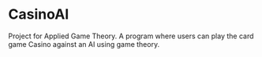 # CasinoAI
 Project for Applied Game Theory. A program where users can play the card game Casino against an AI using game theory.
